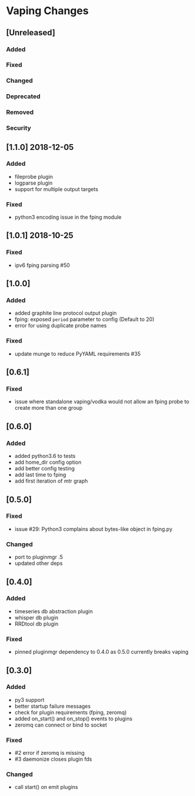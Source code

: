 
# Vaping Changes

## [Unreleased]
### Added
### Fixed
### Changed
### Deprecated
### Removed
### Security

## [1.1.0] 2018-12-05
### Added
- fileprobe plugin
- logparse plugin
- support for multiple output targets

### Fixed
- python3 encoding issue in the fping module


## [1.0.1] 2018-10-25
### Fixed
- ipv6 fping parsing #50


## [1.0.0]
### Added
- added graphite line protocol output plugin
- fping: exposed `period` parameter to config (Default to 20)
- error for using duplicate probe names

### Fixed
- update munge to reduce PyYAML requirements #35


## [0.6.1]
### Fixed
- issue where standalone vaping/vodka would not allow an fping probe to create more than one group


## [0.6.0]
### Added
- added python3.6 to tests
- add home_dir config option
- add better config testing
- add last time to fping
- add first iteration of mtr graph


## [0.5.0]
### Fixed
- issue #29: Python3 complains about bytes-like object in fping.py

### Changed
- port to pluginmgr .5
- updated other deps

## [0.4.0]
### Added
- timeseries db abstraction plugin
- whisper db plugin
- RRDtool db plugin

### Fixed
- pinned pluginmgr dependency to 0.4.0 as 0.5.0 currently breaks vaping


## [0.3.0]
### Added
- py3 support
- better startup failure messages
- check for plugin requirements (fping, zeromq)
- added on_start() and on_stop() events to plugins
- zeromq can connect or bind to socket

### Fixed
- #2 error if zeromq is missing
- #3 daemonize closes plugin fds

### Changed
- call start() on emit plugins
